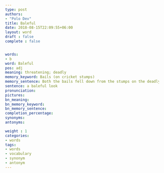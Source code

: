 ```yaml
---
type: post
authors:
- "Polo Dev"
title: Baleful
date: 2018-08-15T22:09:55+06:00
layout: word
draft : false
complete : false


words:
- b
word: Baleful
pos: adj
meaning: threatening; deadly
memory_keyword: Bails (on cricket stumps)
memory_sentence: Both the bails fell down from the stumps on the deadly ball of wasim akram.
sentence: a baleful look
pronunciation:
pictures:
bn_meaning: 
bn_memory_keyword: 
bn_memory_sentence:
completion_percentage:
synonyms:
antonyms:

weight : 1
categories:
- words
tags:
- words
- vocabulary
- synonym
- antonym
---
```

